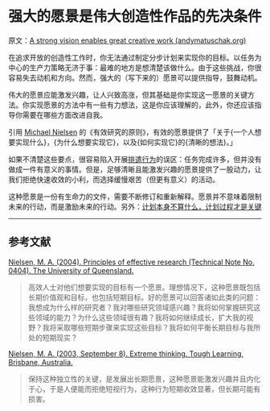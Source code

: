 # 强大的愿景是伟大创造性作品的先决条件

原文：[A strong vision enables great creative work (andymatuschak.org)](https://notes.andymatuschak.org/z2mMMszAvgRMgzoFtKHEhnCka5zwrXZbKrma)

在追求开放的创造性工作时，你无法通过制定分步计划来实现你的目标。以任务为中心的生产力策略无济于事：最难的地方是想清楚该做什么。由于这些挑战，你很容易失去动机和方向。然而，强大的（写下来的）愿景可以提供指导，鼓舞动机。

伟大的愿景应能激发兴趣，让人兴致高涨，但其基础是你实现这一愿景的关键方法。你实现愿景的方法中有一些有力想法，这是你应该理解的，此外，你还应该指导你需要在哪些方面改进自我。

引用 [Michael Nielsen](https://notes.andymatuschak.org/zgiX4jSevUQ5QWQf6XY3Y2XooSpkTJFP9VA) 的《有效研究的原则》，有效的愿景提供了「关于{一个人想要实现什么}，{为什么想要实现它}，以及{如何实现它}的{清晰的想法}。」

如果不清楚这些要点，很容易陷入开展[排遣行为](https://notes.andymatuschak.org/zgwn7ZQP99T8LDSjUiyBhGhU29VEUSabYws)的误区：任务完成许多，但并没有做成一件有意义的事情。但是，足够清晰且能激发兴趣的愿景提供了一股动力，让我们拒绝快速收效的小利，而选择缓慢艰苦（但更有意义）的活动。

这种愿景是一份有生命力的文件，需要不断修订和重新解释。愿景并不意味着限制未来的行动，而是激励未来的行动。另外：[计划本身不算什么，计划过程才是关键](https://notes.andymatuschak.org/zRJ5mjwiTryLbJ7Jm2bDhgjLtYSa6xc6sEYS)

------

## 参考文献

 [Nielsen, M. A. (2004). Principles of effective research (Technical Note No. 0404). The University of Queensland.](https://notes.andymatuschak.org/z2Zh745BsDC3CbVwCbm2aRvaVfqBR6KUpxXE)

> 高效人士对他们想要实现的目标有一个愿景。理想情况下，这种愿景既包括长期价值观和目标，也包括短期目标。好的愿景可以回答诸如此类的问题：我想成为什么样的研究者？我对哪些研究领域感兴趣？我将如何掌握研究这些领域的能力？为什么这些领域很有趣？我将如何继续成长，扩大我的视野？我将采取哪些短期步骤来实现这些目标？我将如何平衡长期目标与我所处的短期现实？

[Nielsen, M. A. (2003, September 8). Extreme thinking. Tough Learning, Brisbane, Australia.](https://notes.andymatuschak.org/z8Z2R8ZhCiEw8rgqYB5u4mcUith48CQkpznZc)

> 保持这种独立性的关键，是发展出长期愿景，这种愿景能激发兴趣并且内化于心，于是人便能而拒绝短视行为，这种行为短期收效显著，但长期可能有损害。